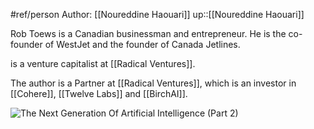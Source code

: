 #ref/person 
Author: [[Noureddine Haouari]]
up::[[Noureddine Haouari]]

Rob Toews is a Canadian businessman and entrepreneur. He is the co-founder of WestJet and the founder of Canada Jetlines. 

is a venture capitalist at [[Radical Ventures]].


The author is a Partner at  [[Radical Ventures]], which is an investor in [[Cohere]], [[Twelve Labs]] and [[BirchAI]].




![The Next Generation Of Artificial Intelligence (Part 2)](https://thumbor.forbes.com/thumbor/400x0/smart/https%3A%2F%2Fspecials-images.forbesimg.com%2Fimageserve%2F617c41ca3daa4d514b2e2fe1%2F960x0.jpg%3FcropX1%3D187%26cropX2%3D1306%26cropY1%3D74%26cropY2%3D1193)